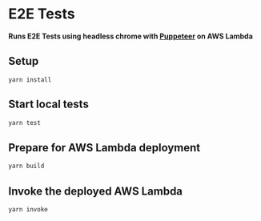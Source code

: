 # E2E Tests

**Runs E2E Tests using headless chrome with [Puppeteer](https://github.com/GoogleChrome/puppeteer) on AWS Lambda**

## Setup

```
yarn install
```

## Start local tests

```bash
yarn test
```

## Prepare for AWS Lambda deployment

```bash
yarn build
```

## Invoke the deployed AWS Lambda

```bash
yarn invoke
```